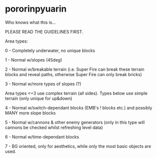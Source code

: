# pororinpyuarin
Who knows what this is...

PLEASE READ THE GUIDELINES FIRST.

Area types:

0 - Completely underwater, no unique blocks

1 - Normal w/slopes (45deg)

2 - Normal w/breakable terrain (i.e. Super Fire can break these terrain blocks and reveal paths, otherwise Super Fire can only break bricks)

3 - Normal w/more types of slopes (?)

Area types <=3 use complex terrain (all sides). Types below use simple terrain (only unique for up&down)

4 - Normal w/switch-dependant blocks (EMB's ! blocks etc.) and possibly MANY more slope blocks

5 - Normal w/cannons & other enemy generators (only in this type will cannons be checked whilst refreshing level data)

6 - Normal w/time-dependant blocks

7 - BG oriented, only for aesthetics, while only the most basic objects are used.
